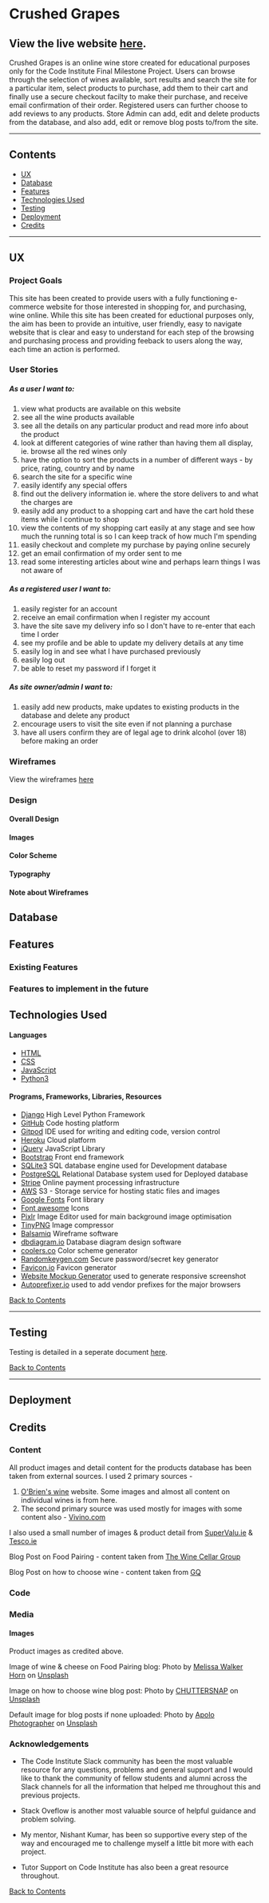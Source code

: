 # Crushed Grapes

View the live website [here](https://crushed-grapes.herokuapp.com/).
---
Crushed Grapes is an online wine store created for educational purposes only for the Code Institute Final Milestone Project. Users can browse through the selection of wines available, sort results and search the site for a particular item, select products to purchase, add them to their cart and finally use a secure checkout facilty to make their purchase, and receive email confirmation of their order. Registered users can further choose to add reviews to any products. Store Admin can add, edit and delete products from the database, and also add, edit or remove blog posts to/from the site. 

___ 
## Contents
* [UX](#UX)
* [Database](#database)
* [Features](#features)
* [Technologies Used](#technologies-used)
* [Testing](#testing)
* [Deployment](#deployment)
* [Credits](#credits)
___

## UX
### Project Goals

This site has been created to provide users with a fully functioning e-commerce website for those interested in shopping for, and purchasing, wine online.
While this site has been created for eductional purposes only, the aim has been to provide an intuitive, user friendly, easy to navigate website that is clear and easy to understand for each step of the browsing and purchasing process and providing feeback to users along the way, each time an action is performed. 


### User Stories
##### As a user I want to:
1. view what products are available on this website
2. see all the wine products available
3. see all the details on any particular product and read more info about the product
4. look at different categories of wine rather than having them all display, ie. browse all the red wines only
5. have the option to sort the products in a number of different ways - by price, rating, country and by name
6. search the site for a specific wine
7. easily identify any special offers
8. find out the delivery information ie. where the store delivers to and what the charges are
9. easily add any product to a shopping cart and have the cart hold these items while I continue to shop
10. view the contents of my shopping cart easily at any stage and see how much the running total is so I can keep track of how much I'm spending
11. easily checkout and complete my purchase by paying online securely
12. get an email confirmation of my order sent to me
13. read some interesting articles about wine and perhaps learn things I was not aware of
##### As a registered user I want to:
1. easily register for an account
2. receive an email confirmation when I register my account
3. have the site save my delivery info so I don't have to re-enter that each time I order
4. see my profile and be able to update my delivery details at any time
5. easily log in and see what I have purchased previously
6. easily log out
7. be able to reset my password if I forget it
##### As site owner/admin I want to:
1. easily add new products, make updates to existing products in the database and delete any product
2. encourage users to visit the site even if not planning a purchase
3. have all users confirm they are of legal age to drink alcohol (over 18) before making an order

### Wireframes
View the wireframes [here](docs/ms4-wireframes.pdf)

### Design
#### Overall Design



#### Images
#### Color Scheme
#### Typography
#### Note about Wireframes

## Database

## Features
### Existing Features
### Features to implement in the future

## Technologies Used
#### Languages

* [HTML](https://en.wikipedia.org/wiki/HTML)
* [CSS](https://en.wikipedia.org/wiki/CSS)
* [JavaScript](https://en.wikipedia.org/wiki/JavaScript)
* [Python3](https://en.wikipedia.org/wiki/Python_(programming_language))

#### Programs, Frameworks, Libraries, Resources

* [Django](https://www.djangoproject.com/) High Level Python Framework
* [GitHub](https://github.com/) Code hosting platform
* [Gitpod](https://www.gitpod.io/) IDE used for writing and editing code, version control
* [Heroku](https://en.wikipedia.org/wiki/Heroku) Cloud platform
* [jQuery](https://jquery.com/) JavaScript Library
* [Bootstrap](https://getbootstrap.com/) Front end framework
* [SQLite3](https://www.sqlite.org/index.html) SQL database engine used for Development database
* [PostgreSQL](https://www.postgresql.org/) Relational Database system used for Deployed database
* [Stripe](https://stripe.com/ie) Online payment processing infrastructure
* [AWS](https://aws.amazon.com/) S3 - Storage service for hosting static files and images
* [Google Fonts](https://fonts.google.com/) Font library
* [Font awesome](https://fontawesome.com/) Icons
* [Pixlr](https://pixlr.com/e/) Image Editor used for main background image optimisation
* [TinyPNG](https://tinypng.com/) Image compressor
* [Balsamiq](https://balsamiq.com/wireframes/) Wireframe software
* [dbdiagram.io](https://dbdiagram.io/home) Database diagram design software
* [coolers.co](https://coolors.co/) Color scheme generator
* [Randomkeygen.com](https://randomkeygen.com/) Secure password/secret key generator
* [Favicon.io](https://favicon.io/favicon-converter/) Favicon generator
* [Website Mockup Generator](https://websitemockupgenerator.com/) used to generate responsive screenshot
* [Autoprefixer.io](https://autoprefixer.github.io/) used to add vendor prefixes for the major browsers

[Back to Contents](#contents)
___
## Testing
Testing is detailed in a seperate document [here](TESTING.md).

[Back to Contents](#contents)
___
## Deployment

## Credits
### Content

All product images and detail content for the products database has been taken from external sources. I used 2 primary sources - 
1. [O'Brien's wine](https://www.obrienswine.ie/) website. Some images and almost all content on individual wines is from here. 
2. The second primary source was used mostly for images with some content also - [Vivino.com](https://www.vivino.com/IE/en/)

I also used a small number of images & product detail from [SuperValu.ie](https://shop.supervalu.ie/shopping/specialoffers/wine-beer-spirits/150200590) & [Tesco.ie](https://www.tesco.ie/groceries/product/browse/default.aspx?N=4294953032&Ne=4294954028)

Blog Post on Food Pairing - content taken from [The Wine Cellar Group](https://www.thewinecellargroup.com/wine-pairing-tips-for-beginners/)

Blog Post on how to choose wine - content taken from [GQ](https://www.gq.com/story/how-to-choose-wine-like-a-pro-in-any-situation)

### Code
### Media
#### Images

Product images as credited above.

Image of wine & cheese on Food Pairing blog: Photo by <a href="https://unsplash.com/@sugercoatit?utm_source=unsplash&utm_medium=referral&utm_content=creditCopyText">Melissa Walker Horn</a> on <a href="https://unsplash.com/@msull21/likes?utm_source=unsplash&utm_medium=referral&utm_content=creditCopyText">Unsplash</a>

Image on how to choose wine blog post: Photo by <a href="https://unsplash.com/@chuttersnap?utm_source=unsplash&utm_medium=referral&utm_content=creditCopyText">CHUTTERSNAP</a> on <a href="https://unsplash.com/s/photos/bottles-of-wine?utm_source=unsplash&utm_medium=referral&utm_content=creditCopyText">Unsplash</a>

Default image for blog posts if none uploaded: Photo by <a href="https://unsplash.com/@apolophotographer?utm_source=unsplash&utm_medium=referral&utm_content=creditCopyText">Apolo Photographer</a> on <a href="https://unsplash.com/@msull21/likes?utm_source=unsplash&utm_medium=referral&utm_content=creditCopyText">Unsplash</a>
  

### Acknowledgements

* The Code Institute Slack community has been the most valuable resource for any questions, problems and general support and I would like to thank the community of fellow students and alumni across the Slack channels for all the information that helped me throughout this and previous projects. 

* Stack Oveflow is another most valuable source of helpful guidance and problem solving.

* My mentor, Nishant Kumar, has been so supportive every step of the way and encouraged me to challenge myself a little bit more with each project.

* Tutor Support on Code Institute has also been a great resource throughout. 

[Back to Contents](#contents)